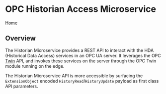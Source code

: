 # OPC Historian Access Microservice

[Home](readme.md)

## Overview

The Historian Microservice provides a REST API to interact with the HDA (Historical Data Access) services in an OPC UA server.  It leverages the OPC [Twin](twin.md) API, and invokes these services on the server through the OPC Twin module running on the edge.

The Historian Microservice API is more accessible by surfacing the `ExtensionObject` encoded `HistoryRead`/`HistoryUpdate` payload as first class API parameters.

